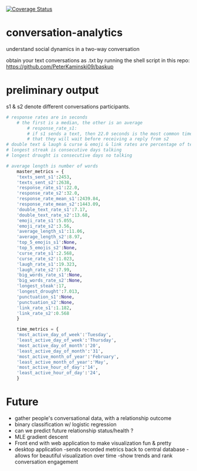 <!-- [![Build Status](https://travis-ci.org/weAllWeGot/conversation-analytics.svg?branch=master)](https://travis-ci.org/weAllWeGot/conversation-analytics) -->

[![Coverage Status](https://coveralls.io/repos/github/weAllWeGot/conversation-analytics/badge.svg?branch=master)](https://coveralls.io/github/weAllWeGot/conversation-analytics?branch=master)



# conversation-analytics
understand social dynamics in a two-way conversation

obtain your text conversations as .txt by
running the shell script in this repo:
https://github.com/PeterKaminski09/baskup 


# preliminary output
s1 & s2 denote different conversations participants.
```python
# response rates are in seconds
	# the first is a median, the other is an average
		# response_rate_s1: 
		# if s1 sends a text, then 22.0 seconds is the most common time 
		# that they will wait before receiving a reply from s2
# double text & laugh & curse & emoji & link rates are percentage of texts sent
# longest streak is consecutive days talking
# longest drought is consecutive days no talking

# average length is number of words
	master_metrics = {
	'texts_sent_s1':2453,
	'texts_sent_s2':2638,
	'response_rate_s1':22.0,
	'response_rate_s2':32.0,
	'response_rate_mean_s1':2439.84,
	'response_rate_mean_s2':1443.09,
	'double_text_rate_s1':7.17,
	'double_text_rate_s2':13.68,
	'emoji_rate_s1':5.055,
	'emoji_rate_s2':3.56,
	'average_length_s1':11.06,
	'average_length_s2':8.97,
	'top_5_emojis_s1':None,
	'top_5_emojis_s2':None,
	'curse_rate_s1':2.568,
	'curse_rate_s2':1.023,
	'laugh_rate_s1':19.323,
	'laugh_rate_s2':7.99,
	'big_words_rate_s1':None,
	'big_words_rate_s2':None,
	'longest_steak':17,
	'longest_drought':7.013,
	'punctuation_s1':None,
	'punctuation_s2':None,
	'link_rate_s1':1.182,
	'link_rate_s2':0.568
	}

	time_metrics = {
	'most_active_day_of_week':'Tuesday',
	'least_active_day_of_week':'Thursday',
	'most_active_day_of_month':'20',
	'least_active_day_of_month':'31',
	'most_active_month_of_year':'February',
	'least_active_month_of_year':'May',
	'most_active_hour_of_day':'14',
	'least_active_hour_of_day':'24',
	}
```


# Future
- gather people's conversational data, with a relationship outcome
- binary classification w/ logistic regression 
- can we predict future relationship status/health ?
- MLE gradient descent
- Front end with web application to make visualization fun & pretty
- desktop application 
	-sends recorded metrics back to central database
	-allows for beautiful visualization over time
	-show trends and rank conversation engagement


